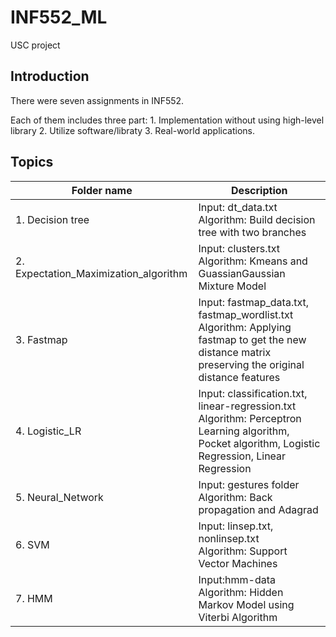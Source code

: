 # INF552_ML
USC project

## Introduction
There were seven assignments in INF552.

Each of them includes three part: 1. Implementation without using high-level library 2. Utilize software/libraty 3. Real-world applications.

## Topics
| Folder name | Description|
| ------------- | ------------- |
| 1. Decision tree | Input: dt_data.txt<br>Algorithm: Build decision tree with two branches  |
| 2. Expectation_Maximization_algorithm  | Input: clusters.txt<br>Algorithm: Kmeans and GuassianGaussian Mixture Model   |
| 3. Fastmap |Input: fastmap_data.txt, fastmap_wordlist.txt<br>Algorithm: Applying fastmap to get the new distance matrix preserving the original distance features|
| 4. Logistic_LR  |Input: classification.txt, linear-regression.txt<br>Algorithm: Perceptron Learning algorithm, Pocket algorithm, Logistic Regression, Linear Regression|
| 5. Neural_Network |Input: gestures folder<br>Algorithm: Back propagation and Adagrad |
| 6. SVM  |Input: linsep.txt, nonlinsep.txt <br>Algorithm: Support Vector Machines|
| 7. HMM  |Input:hmm-data <br>Algorithm: Hidden Markov Model using Viterbi Algorithm| 
